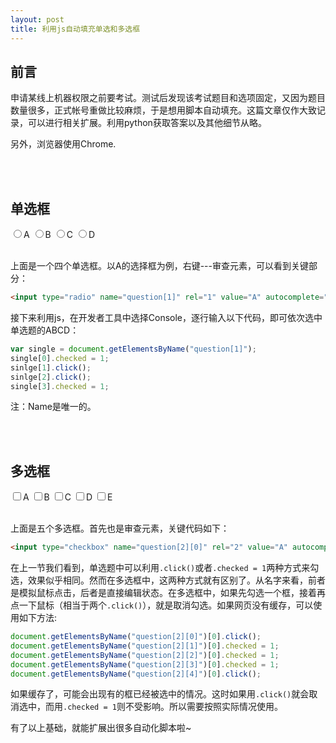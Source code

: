 ```yaml
---
layout: post
title: 利用js自动填充单选和多选框
---
```



##	前言

申请某线上机器权限之前要考试。测试后发现该考试题目和选项固定，又因为题目数量很多，正式帐号重做比较麻烦，于是想用脚本自动填充。这篇文章仅作大致记录，可以进行相关扩展。利用python获取答案以及其他细节从略。

另外，浏览器使用Chrome.

<br/><br/>

##	单选框

<div class="media-body well">
	<label class="radio inline"><input type="radio" name="question[1]" rel="1" value="A" autocomplete="off">A </label>
	<label class="radio inline"><input type="radio" name="question[1]" rel="1" value="B" autocomplete="off">B </label>
	<label class="radio inline"><input type="radio" name="question[1]" rel="1" value="C" autocomplete="off">C </label>
	<label class="radio inline"><input type="radio" name="question[1]" rel="1" value="D" autocomplete="off">D </label>
</div>

<br/>

上面是一个四个单选框。以A的选择框为例，右键---审查元素，可以看到关键部分：

```html
<input type="radio" name="question[1]" rel="1" value="A" autocomplete="off">
```

接下来利用js，在开发者工具中选择Console，逐行输入以下代码，即可依次选中单选题的ABCD：

```javascript
var single = document.getElementsByName("question[1]");
single[0].checked = 1;
sinlge[1].click();
sinlge[2].click();
single[3].checked = 1;
```

注：Name是唯一的。

<br/><br/>

##	多选框

<div class="media-body well">
	<label class="checkbox inline"><input type="checkbox" name="question[2][0]" rel="2" value="A" autocomplete="off">A </label>
	<label class="checkbox inline"><input type="checkbox" name="question[2][1]" rel="2" value="B" autocomplete="off">B </label>
	<label class="checkbox inline"><input type="checkbox" name="question[2][2]" rel="2" value="C" autocomplete="off">C </label>
	<label class="checkbox inline"><input type="checkbox" name="question[2][3]" rel="2" value="D" autocomplete="off">D </label>
	<label class="checkbox inline"><input type="checkbox" name="question[2][4]" rel="2" value="E" autocomplete="off">E </label>
</div>

<br/>

上面是五个多选框。首先也是审查元素，关键代码如下：

```html
<input type="checkbox" name="question[2][0]" rel="2" value="A" autocomplete="off">
```

在上一节我们看到，单选题中可以利用`.click()`或者`.checked = 1`两种方式来勾选，效果似乎相同。然而在多选框中，这两种方式就有区别了。从名字来看，前者是模拟鼠标点击，后者是直接编辑状态。在多选框中，如果先勾选一个框，接着再点一下鼠标（相当于两个`.click()`），就是取消勾选。如果网页没有缓存，可以使用如下方法:

```javascript
document.getElementsByName("question[2][0]")[0].click();
document.getElementsByName("question[2][1]")[0].checked = 1;
document.getElementsByName("question[2][2]")[0].checked = 1;
document.getElementsByName("question[2][3]")[0].checked = 1;
document.getElementsByName("question[2][4]")[0].click();
```

如果缓存了，可能会出现有的框已经被选中的情况。这时如果用`.click()`就会取消选中，而用`.checked = 1`则不受影响。所以需要按照实际情况使用。

有了以上基础，就能扩展出很多自动化脚本啦~